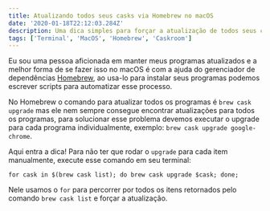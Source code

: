 ```yaml
---
title: Atualizando todos seus casks via Homebrew no macOS
date: '2020-01-18T22:12:03.284Z'
description: Uma dica simples para forçar a atualização de todos seus casks via HomeBrew
tags: ['Terminal', 'MacOS', 'Homebrew', 'Caskroom']
---
```


Eu sou uma pessoa aficionada em manter meus programas atualizados e a melhor forma de se fazer isso no macOS é com a ajuda do gerenciador de dependências [Homebrew](https://brew.sh/index_pt-br), ao usa-lo para instalar seus programas podemos escrever scripts para automatizar esse processo.

No Homebrew o comando para atualizar todos os programas é `brew cask upgrade` mas ele nem sempre consegue encontrar atualizações para todos os programas, para solucionar esse problema devemos executar o upgrade para cada programa individualmente, exemplo: `brew cask upgrade google-chrome`.

Aqui entra a dica! Para não ter que rodar o `upgrade` para cada item manualmente, execute esse comando em seu terminal:

```shell
for cask in $(brew cask list); do brew cask upgrade $cask; done;
```

Nele usamos o `for` para percorrer por todos os itens retornados pelo comando `brew cask list` e forçar a atualização.
